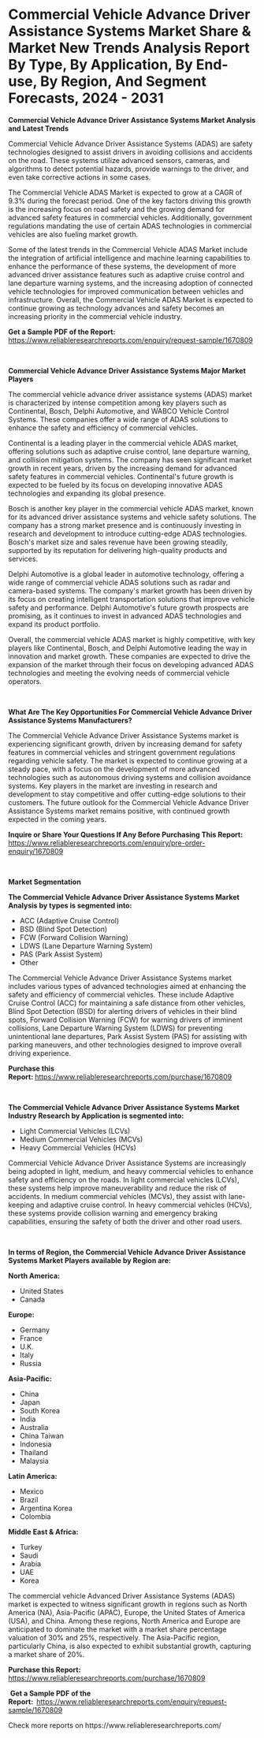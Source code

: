 <p><h1>Commercial Vehicle Advance Driver Assistance Systems Market Share & Market New Trends Analysis Report By Type, By Application, By End-use, By Region, And Segment Forecasts, 2024 - 2031</h1></p><p><strong>Commercial Vehicle Advance Driver Assistance Systems Market Analysis and Latest Trends</strong></p>
<p><p>Commercial Vehicle Advance Driver Assistance Systems (ADAS) are safety technologies designed to assist drivers in avoiding collisions and accidents on the road. These systems utilize advanced sensors, cameras, and algorithms to detect potential hazards, provide warnings to the driver, and even take corrective actions in some cases.</p><p>The Commercial Vehicle ADAS Market is expected to grow at a CAGR of 9.3% during the forecast period. One of the key factors driving this growth is the increasing focus on road safety and the growing demand for advanced safety features in commercial vehicles. Additionally, government regulations mandating the use of certain ADAS technologies in commercial vehicles are also fueling market growth.</p><p>Some of the latest trends in the Commercial Vehicle ADAS Market include the integration of artificial intelligence and machine learning capabilities to enhance the performance of these systems, the development of more advanced driver assistance features such as adaptive cruise control and lane departure warning systems, and the increasing adoption of connected vehicle technologies for improved communication between vehicles and infrastructure. Overall, the Commercial Vehicle ADAS Market is expected to continue growing as technology advances and safety becomes an increasing priority in the commercial vehicle industry.</p></p>
<p><strong>Get a Sample PDF of the Report:&nbsp;</strong> <a href="https://www.reliableresearchreports.com/enquiry/request-sample/1670809">https://www.reliableresearchreports.com/enquiry/request-sample/1670809</a></p>
<p>&nbsp;</p>
<p><strong>Commercial Vehicle Advance Driver Assistance Systems Major Market Players</strong></p>
<p><p>The commercial vehicle advance driver assistance systems (ADAS) market is characterized by intense competition among key players such as Continental, Bosch, Delphi Automotive, and WABCO Vehicle Control Systems. These companies offer a wide range of ADAS solutions to enhance the safety and efficiency of commercial vehicles.</p><p>Continental is a leading player in the commercial vehicle ADAS market, offering solutions such as adaptive cruise control, lane departure warning, and collision mitigation systems. The company has seen significant market growth in recent years, driven by the increasing demand for advanced safety features in commercial vehicles. Continental's future growth is expected to be fueled by its focus on developing innovative ADAS technologies and expanding its global presence.</p><p>Bosch is another key player in the commercial vehicle ADAS market, known for its advanced driver assistance systems and vehicle safety solutions. The company has a strong market presence and is continuously investing in research and development to introduce cutting-edge ADAS technologies. Bosch's market size and sales revenue have been growing steadily, supported by its reputation for delivering high-quality products and services.</p><p>Delphi Automotive is a global leader in automotive technology, offering a wide range of commercial vehicle ADAS solutions such as radar and camera-based systems. The company's market growth has been driven by its focus on creating intelligent transportation solutions that improve vehicle safety and performance. Delphi Automotive's future growth prospects are promising, as it continues to invest in advanced ADAS technologies and expand its product portfolio.</p><p>Overall, the commercial vehicle ADAS market is highly competitive, with key players like Continental, Bosch, and Delphi Automotive leading the way in innovation and market growth. These companies are expected to drive the expansion of the market through their focus on developing advanced ADAS technologies and meeting the evolving needs of commercial vehicle operators.</p></p>
<p>&nbsp;</p>
<p><strong>What Are The Key Opportunities For Commercial Vehicle Advance Driver Assistance Systems Manufacturers?</strong></p>
<p><p>The Commercial Vehicle Advance Driver Assistance Systems market is experiencing significant growth, driven by increasing demand for safety features in commercial vehicles and stringent government regulations regarding vehicle safety. The market is expected to continue growing at a steady pace, with a focus on the development of more advanced technologies such as autonomous driving systems and collision avoidance systems. Key players in the market are investing in research and development to stay competitive and offer cutting-edge solutions to their customers. The future outlook for the Commercial Vehicle Advance Driver Assistance Systems market remains positive, with continued growth expected in the coming years.</p></p>
<p><strong>Inquire or Share Your Questions If Any Before Purchasing This Report:</strong> <a href="https://www.reliableresearchreports.com/enquiry/pre-order-enquiry/1670809">https://www.reliableresearchreports.com/enquiry/pre-order-enquiry/1670809</a></p>
<p>&nbsp;</p>
<p><strong>Market Segmentation</strong></p>
<p><strong>The Commercial Vehicle Advance Driver Assistance Systems Market Analysis by types is segmented into:</strong></p>
<p><ul><li>ACC (Adaptive Cruise Control)</li><li>BSD (Blind Spot Detection)</li><li>FCW (Forward Collision Warning)</li><li>LDWS (Lane Departure Warning System)</li><li>PAS (Park Assist System)</li><li>Other</li></ul></p>
<p><p>The Commercial Vehicle Advance Driver Assistance Systems market includes various types of advanced technologies aimed at enhancing the safety and efficiency of commercial vehicles. These include Adaptive Cruise Control (ACC) for maintaining a safe distance from other vehicles, Blind Spot Detection (BSD) for alerting drivers of vehicles in their blind spots, Forward Collision Warning (FCW) for warning drivers of imminent collisions, Lane Departure Warning System (LDWS) for preventing unintentional lane departures, Park Assist System (PAS) for assisting with parking maneuvers, and other technologies designed to improve overall driving experience.</p></p>
<p><strong>Purchase this Report:&nbsp;</strong><a href="https://www.reliableresearchreports.com/purchase/1670809">https://www.reliableresearchreports.com/purchase/1670809</a></p>
<p>&nbsp;</p>
<p><strong>The Commercial Vehicle Advance Driver Assistance Systems Market Industry Research by Application is segmented into:</strong></p>
<p><ul><li>Light Commercial Vehicles (LCVs)</li><li>Medium Commercial Vehicles (MCVs)</li><li>Heavy Commercial Vehicles (HCVs)</li></ul></p>
<p><p>Commercial Vehicle Advance Driver Assistance Systems are increasingly being adopted in light, medium, and heavy commercial vehicles to enhance safety and efficiency on the roads. In light commercial vehicles (LCVs), these systems help improve maneuverability and reduce the risk of accidents. In medium commercial vehicles (MCVs), they assist with lane-keeping and adaptive cruise control. In heavy commercial vehicles (HCVs), these systems provide collision warning and emergency braking capabilities, ensuring the safety of both the driver and other road users.</p></p>
<p>&nbsp;</p>
<p><strong>In terms of Region, the Commercial Vehicle Advance Driver Assistance Systems Market Players available by Region are:</strong></p>
<p>
    <p> <strong> North America: </strong>
        <ul>
            <li>United States</li>
            <li>Canada</li>
        </ul>
        </p> 
    <p> <strong> Europe: </strong>
        <ul>
            <li>Germany</li>
            <li>France</li>
            <li>U.K.</li>
            <li>Italy</li>
            <li>Russia</li>
        </ul>
        </p> 
    <p> <strong> Asia-Pacific: </strong>
        <ul>
            <li>China</li>
            <li>Japan</li>
            <li>South Korea</li>
            <li>India</li>
            <li>Australia</li>
            <li>China Taiwan</li>
            <li>Indonesia</li>
            <li>Thailand</li>
            <li>Malaysia</li>
        </ul>
        </p> 
    <p> <strong> Latin America: </strong>
        <ul>
            <li>Mexico</li>
            <li>Brazil</li>
            <li>Argentina Korea</li>
            <li>Colombia</li>
        </ul>
        </p> 
    <p> <strong> Middle East & Africa: </strong>
        <ul>
            <li>Turkey</li>
            <li>Saudi</li>
            <li>Arabia</li>
            <li>UAE</li>
            <li>Korea</li>
        </ul>
    </p>
    </p>
<p><p>The commercial vehicle Advanced Driver Assistance Systems (ADAS) market is expected to witness significant growth in regions such as North America (NA), Asia-Pacific (APAC), Europe, the United States of America (USA), and China. Among these regions, North America and Europe are anticipated to dominate the market with a market share percentage valuation of 30% and 25%, respectively. The Asia-Pacific region, particularly China, is also expected to exhibit substantial growth, capturing a market share of 20%.</p></p>
<p><strong>Purchase this Report: </strong><a href="https://www.reliableresearchreports.com/purchase/1670809">https://www.reliableresearchreports.com/purchase/1670809</a></p>
<p>&nbsp;<strong>Get a Sample PDF of the Report:&nbsp;&nbsp;</strong><a href="https://www.reliableresearchreports.com/enquiry/request-sample/1670809">https://www.reliableresearchreports.com/enquiry/request-sample/1670809</a></p>
<p><strong></strong></p>
<p>Check more reports on https://www.reliableresearchreports.com/</p>